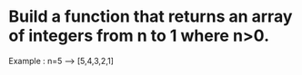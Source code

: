 # Build a function that returns an array of integers from n to 1 where n>0.

Example : n=5 --> [5,4,3,2,1] 
